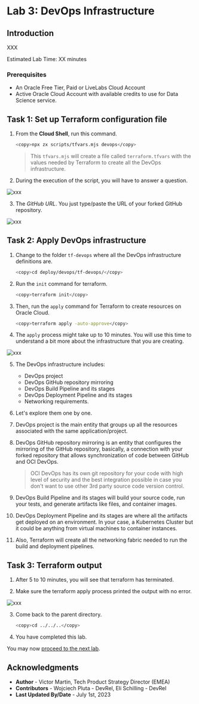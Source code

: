 # Lab 3: DevOps Infrastructure

## Introduction

XXX

Estimated Lab Time: XX minutes

### Prerequisites

* An Oracle Free Tier, Paid or LiveLabs Cloud Account
* Active Oracle Cloud Account with available credits to use for Data Science service.

## Task 1: Set up Terraform configuration file

1. From the **Cloud Shell**, run this command.
    
    ```bash
    <copy>npx zx scripts/tfvars.mjs devops</copy>
    ```

    > This `tfvars.mjs` will create a file called `terraform.tfvars` with the values needed by Terraform to create all the DevOps infrastructure.

2. During the execution of the script, you will have to answer a question.
  
  ![xxx](images/xxx.png)

3. The _GitHub URL_. You just type/paste the URL of your forked GitHub repository.
  
  ![xxx](images/xxx.png)


## Task 2: Apply DevOps infrastructure

1. Change to the folder `tf-devops` where all the DevOps infrastructure definitions are.
    
    ```bash
    <copy>cd deploy/devops/tf-devops/</copy>
    ```

2. Run the `init` command for terraform.
    
    ```bash
    <copy>terraform init</copy>
    ```

3. Then, run the `apply` command for Terraform to create resources on Oracle Cloud.
    
    ```bash
    <copy>terraform apply -auto-approve</copy>
    ```

4. The `apply` process might take up to 10 minutes. You will use this time to understand a bit more about the infrastructure that you are creating.

  ![xxx](./images/xxx-xxx-xxx.png)

5. The DevOps infrastructure includes:
    - DevOps project
    - DevOps GitHub repository mirroring
    - DevOps Build Pipeline and its stages
    - DevOps Deployment Pipeline and its stages
    - Networking requirements.

6. Let's explore them one by one.

7. DevOps project is the main entity that groups up all the resources associated with the same application/project.

8. DevOps GitHub repository mirroring is an entity that configures the mirroring of the GitHub repository, basically, a connection with your forked repository that allows synchronization of code between GitHub and OCI DevOps.

    > OCI DevOps has its own git repository for your code with high level of security and the best integration possible in case you don't want to use other 3rd party source code version control.

9. DevOps Build Pipeline and its stages will build your source code, run your tests, and generate artifacts like files, and container images.

10. DevOps Deployment Pipeline and its stages are where all the artifacts get deployed on an environment. In your case, a Kubernetes Cluster but it could be anything from virtual machines to container instances.

11. Also, Terraform will create all the networking fabric needed to run the build and deployment pipelines.

## Task 3: Terraform output

1. After 5 to 10 minutes, you will see that terraform has terminated.

2. Make sure the terraform apply process printed the output with no error.
    
  ![xxx](./images/xxx-xxx-xxx.png)

3. Come back to the parent directory.

    ```bash
    <copy>cd ../../..</copy>
    ```

4. You have completed this lab.

You may now [proceed to the next lab](#next).

## Acknowledgments

* **Author** - Victor Martin, Tech Product Strategy Director (EMEA)
* **Contributors** - Wojciech Pluta - DevRel, Eli Schilling - DevRel
* **Last Updated By/Date** - July 1st, 2023
